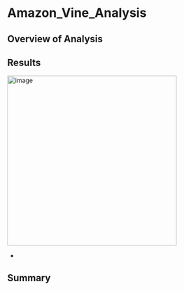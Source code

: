 # Amazon_Vine_Analysis

## Overview of Analysis


## Results

<img width="387" alt="image" src="https://user-images.githubusercontent.com/110373282/217386860-9f58e285-735e-4120-976e-3162ff9197a7.png">

* 

## Summary
